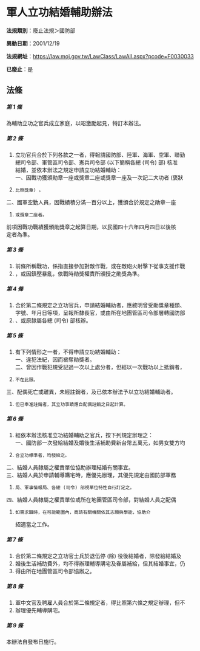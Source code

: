 # 軍人立功結婚輔助辦法

**法規類別**：廢止法規＞國防部

**異動日期**：2001/12/19  

**法規網址**：https://law.moj.gov.tw/LawClass/LawAll.aspx?pcode=F0030033

**已廢止**：是



## 法條
##### 第 1 條
為輔助立功之官兵成立家庭，以昭激勵起見，特訂本辦法。            

##### 第 2 條
1. 立功官兵合於下列各款之一者，得報請國防部、陸軍、海軍、空軍、聯勤  
總司令部、軍管區司令部、憲兵司令部 (以下簡稱各總 (司令) 部) 核准  
結婚，並依本辦法之規定申請立功結婚輔助：  
一、因戰功獲頒勛章一座或獎章二座或獎章一座及一次記二大功者 (褒狀
1.     比照獎章) 。  
二、國軍空勤人員，因戰績積分滿一百分以上，獲頒合於規定之勛章一座
1.     或獎章二座者。  
前項因戰功戰績獲頒勛獎章之起算日期，以民國四十六年四月四日以後核  
定者為準。

##### 第 3 條
1. 前條所稱戰功，係指直接參加對敵作戰，或在敵砲火射擊下從事支援作戰
1. ，或因鎮壓暴亂，依戰時勛獎權責所頒授之勛獎為準。                

##### 第 4 條
1. 合於第二條規定之立功官兵，申請結婚輔助者，應敘明曾受勛獎章種類、  
字號、年月日等項，呈報所隸長官，或由所在地團管區司令部層轉國防部
1. 、或原隸屬各總 (司令) 部核辦。

##### 第 5 條
1. 有下列情形之一者，不得申請立功結婚輔助：  
一、違犯法紀，因而褫奪勛獎者。  
二、曾因作戰犯規受記過一次以上處分者，但經以一次戰功以上抵銷者，
1.     不在此限。  
三、配偶死亡或離異，未經註銷者，及已依本辦法予以立功結婚輔助者。
1.     但已奉准註銷者，其立功事蹟應自配偶註銷之日起計算。

##### 第 6 條
1. 經依本辦法核准立功結婚輔助之官兵，按下列規定辦理之：  
一、國防部一次發給結婚及婚後生活補助費新台幣五萬元，如男女雙方均
1.     合立功標準者，均發給之。  
二、結婚人員隸屬之權責單位協助辦理結婚有關事宜。  
三、結婚人員於申請輔導購宅時，應優先辦理，其優先規定由國防部軍務
1.     局、軍事情報局、各總 (司令) 部視單位特性自行訂定之。  
四、結婚人員隸屬之權責單位或所在地團管區司令部，對結婚人員之配偶
1.     如需求職時，在可能範圍內，商請有關機關依其志願與學能，協助介  
    紹適當之工作。

##### 第 7 條
1. 合於第二條規定之立功官士兵於退伍停 (除) 役後結婚者，除發給結婚及
1. 婚後生活補助費外，均不得辦理輔導購宅及眷屬補給，但其結婚事宜，仍
1. 得由所在地團管區司令部協辦之。                                  

##### 第 8 條
1. 軍中文官及聘雇人員合於第二條規定者，得比照第六條之規定辦理，但不
1. 辦理優先輔導購宅。                                              

##### 第 9 條
本辦法自發布日施行。                                            



